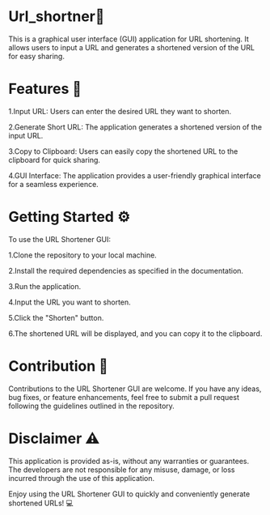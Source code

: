 # Url_shortner:link:
This is a graphical user interface (GUI) application for URL shortening. It allows users to input a URL and generates a shortened version of the URL for easy sharing.

# Features :rocket:

1.Input URL: Users can enter the desired URL they want to shorten.

2.Generate Short URL: The application generates a shortened version of the input URL.

3.Copy to Clipboard: Users can easily copy the shortened URL to the clipboard for quick sharing.

4.GUI Interface: The application provides a user-friendly graphical interface for a seamless experience.

# Getting Started :gear:
To use the URL Shortener GUI:

1.Clone the repository to your local machine.

2.Install the required dependencies as specified in the documentation.

3.Run the application.

4.Input the URL you want to shorten.

5.Click the "Shorten" button.

6.The shortened URL will be displayed, and you can copy it to the clipboard.

# Contribution :raising_hand:
Contributions to the URL Shortener GUI are welcome. If you have any ideas, bug fixes, or feature enhancements, feel free to submit a pull request following the guidelines outlined in the repository.

# Disclaimer :warning:
This application is provided as-is, without any warranties or guarantees. The developers are not responsible for any misuse, damage, or loss incurred through the use of this application.

Enjoy using the URL Shortener GUI to quickly and conveniently generate shortened URLs! :computer:
